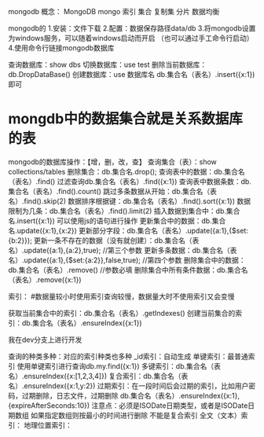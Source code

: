 mongodb
概念：
MongoDB
mongo
索引
集合
复制集
分片
数据均衡

mongodb的
        1.安装：文件下载
        2.配置：数据保存路径data/db 
        3.将mongodb设置为windows服务，可以随着windows启动而开启
         （也可以通过手工命令行启动）
        4.使用命令行链接mongodb数据库

查询数据库：show dbs
切换数据库：use test
删除当前数据库：db.DropDataBase()
创建数据库：use 数据库名 db.集合名（表名）.insert({x:1}) 即可

# mongdb中的数据集合就是关系数据库的表
mongodb的数据库操作：【增，删，改，查】
查询集合（表）：show collections/tables
删除集合：db.集合名.drop();
查询表中的数据：db.集合名（表名）.find()
                过滤查询db.集合名（表名）.find({x:1})
                查询表中数据条数：db.集合名（表名）.find().count()
                跳过多条数据从开始：db.集合名（表名）.find().skip(2)
                数据排序根据键：db.集合名（表名）.find().sort({x:1})
                数据限制为几条：db.集合名（表名）.find().limit(2)
插入数据到集合中：db.集合名.insert({x:1}) 可以使用js的语句进行操作
更新集合中的数据：db.集合名.update({x:1},{x:2})
                  更新部分字段：db.集合名（表名）.update({a:1},{$set:{b:2}});
                  更新一条不存在的数据（没有就创建）：db.集合名（表名）.update({a:1},{a:2},true); //第三个参数
                  更新多条数据：db.集合名（表名）.update({a:1},{$set:{a:2}},false,true); //第四个参数
删除集合中的数据：db.集合名（表名）.remove()  //参数必填
                  删除集合中所有条件数据：db.集合名（表名）.remove({x:1}) 


索引：
#数据量较小时使用索引查询较慢，数据量大时不使用索引又会变慢

获取当前集合中的索引：db.集合名（表名）.getIndexes()
创建当前集合的索引：db.集合名（表名）.ensureIndex({x:1})

我在dev分支上进行开发

查询的种类多种：对应的索引种类也多种
_id索引：自动生成
单键索引：最普通索引 使用单键索引进行查询db.my.find({x:1})
多键索引：db.集合名（表名）.ensureIndex({x:[1,2,3,4]})
复合索引：db.集合名（表名）.ensureIndex({x:1,y:2})
过期索引：在一段时间后会过期的索引，比如用户密码，过期删除，日志文件，过期删除
          db.集合名（表名）.ensureIndex({x:1},{expireAfterSeconds:10})
          注意点：必须是ISODate日期类型，或者是ISODate日期数组
                  如果指定数组则按最小的时间进行删除
                  不能是复合索引
  全文（文本）索引：
  地理位置索引：